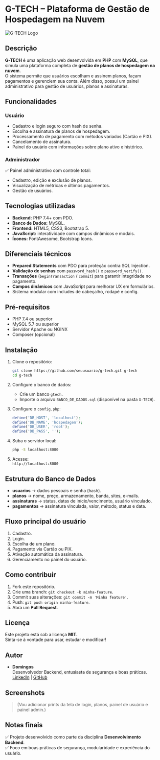 
# G-TECH – Plataforma de Gestão de Hospedagem na Nuvem

![G-TECH Logo](https://dummyimage.com/600x200/000/fff&text=G-TECH)

## Descrição

**G-TECH** é uma aplicação web desenvolvida em **PHP** com **MySQL**, que simula uma plataforma completa de **gestão de planos de hospedagem na nuvem**.  
O sistema permite que usuários escolham e assinem planos, façam pagamentos e gerenciem sua conta. Além disso, possui um painel administrativo para gestão de usuários, planos e assinaturas.

## Funcionalidades

### Usuário
* Cadastro e login seguro com hash de senha.  
* Escolha e assinatura de planos de hospedagem.  
* Processamento de pagamento com métodos variados (Cartão e PIX).  
* Cancelamento de assinatura.  
 * Painel do usuário com informações sobre plano ativo e histórico.

### Administrador
✅ Painel administrativo com controle total:  
- Cadastro, edição e exclusão de planos.  
- Visualização de métricas e últimos pagamentos.  
- Gestão de usuários.

## Tecnologias utilizadas

- **Backend:** PHP 7.4+ com PDO.
- **Banco de Dados:** MySQL.
- **Frontend:** HTML5, CSS3, Bootstrap 5.
- **JavaScript:** interatividade com campos dinâmicos e modais.
- **Ícones:** FontAwesome, Bootstrap Icons.

## Diferenciais técnicos

-  **Prepared Statements** com PDO para proteção contra SQL Injection.  
-  **Validação de senhas** com `password_hash()` e `password_verify()`.  
-  **Transações** (`beginTransaction` / `commit`) para garantir integridade no pagamento.  
- **Campos dinâmicos** com JavaScript para melhorar UX em formulários.  
-  Sistema modular com includes de cabeçalho, rodapé e config.

## Pré-requisitos

- PHP 7.4 ou superior  
- MySQL 5.7 ou superior  
- Servidor Apache ou NGINX  
- Composer (opcional)

## Instalação

1. Clone o repositório:
   ```bash
   git clone https://github.com/seuusuario/g-tech.git g-tech
   cd g-tech
2. Configure o banco de dados:
   - Crie um banco `gtech`.
   - Importe o arquivo `BANCO_DE_DADOS.sql` (disponível na pasta `G-TECH`).

3. Configure o `config.php`:
   ```php
   define('DB_HOST', 'localhost');
   define('DB_NAME', 'hospedagem');
   define('DB_USER', 'root');
   define('DB_PASS', '');
   ```

4. Suba o servidor local:
   ```bash
   php -S localhost:8000
   ```

5. Acesse:  
   `http://localhost:8000`

## Estrutura do Banco de Dados

- **usuarios** → dados pessoais e senha (hash).  
- **planos** → nome, preço, armazenamento, banda, sites, e-mails.  
- **assinaturas** → status, datas de início/vencimento, usuário vinculado.  
- **pagamentos** → assinatura vinculada, valor, método, status e data.

## Fluxo principal do usuário

1. Cadastro.  
2. Login.  
3. Escolha de um plano.  
4. Pagamento via Cartão ou PIX.  
5. Ativação automática da assinatura.  
6. Gerenciamento no painel do usuário.

## Como contribuir

1. Fork este repositório.  
2. Crie uma branch: `git checkout -b minha-feature`.  
3. Commit suas alterações: `git commit -m 'Minha feature'`.  
4. Push: `git push origin minha-feature`.  
5. Abra um **Pull Request**.

## Licença

Este projeto está sob a licença **MIT**.  
Sinta-se à vontade para usar, estudar e modificar!

## Autor

- **Domingos**  
Desenvolvedor Backend, entusiasta de segurança e boas práticas.  
[LinkedIn](https://linkedin.com/domingoscapewa) | [GitHub](https://github.com/domingosCapewa)

## Screenshots

> (Vou adicionar prints da tela de login, planos, painel de usuário e painel admin.)

## Notas finais

✅ Projeto desenvolvido como parte da disciplina **Desenvolvimento Backend**.  
✅ Foco em boas práticas de segurança, modularidade e experiência do usuário.
